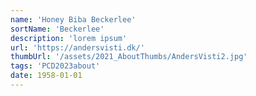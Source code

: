 ```yaml
---
name: 'Honey Biba Beckerlee'
sortName: 'Beckerlee'
description: 'lorem ipsum'
url: 'https://andersvisti.dk/'
thumbUrl: '/assets/2021_AboutThumbs/AndersVisti2.jpg'
tags: 'PCD2023about'
date: 1958-01-01
---
```

